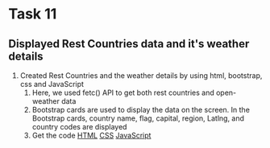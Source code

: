 # Task 11
## **Displayed Rest Countries data and it's weather details**
1. Created Rest Countries and the weather details by using html, bootstrap, css and JavaScript
   1. Here, we used fetc() API to get both rest countries and open- weather data
   2. Bootstrap cards are used to display the data on the screen. In the Bootstrap cards, country name, flag, capital, region, Latlng, and country codes are displayed
   3. Get the code [HTML](./index.html) [CSS](./style.css) [JavaScript](./script.js)